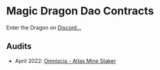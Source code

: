 # Magic Dragon Dao Contracts

Enter the Dragon on [Discord...](discord.gg/magicdragondao)

## Audits

-   April 2022: [Omniscia - Atlas Mine Staker](https://omniscia.io/magic-dragon-dao-atlas-staker/)
